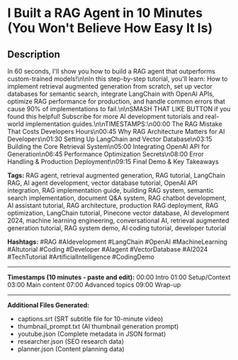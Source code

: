 # I Built a RAG Agent in 10 Minutes (You Won't Believe How Easy It Is)

## Description
In 60 seconds, I'll show you how to build a RAG agent that outperforms custom-trained models!\n\nIn this step-by-step tutorial, you'll learn: How to implement retrieval augmented generation from scratch, set up vector databases for semantic search, integrate LangChain with OpenAI APIs, optimize RAG performance for production, and handle common errors that cause 90% of implementations to fail.\n\nSMASH THAT LIKE BUTTON if you found this helpful! Subscribe for more AI development tutorials and real-world implementation guides.\n\nTIMESTAMPS:\n00:00 The RAG Mistake That Costs Developers Hours\n00:45 Why RAG Architecture Matters for AI Developers\n01:30 Setting Up LangChain and Vector Database\n03:15 Building the Core Retrieval System\n05:00 Integrating OpenAI API for Generation\n06:45 Performance Optimization Secrets\n08:00 Error Handling & Production Deployment\n09:15 Final Demo & Key Takeaways

**Tags:** RAG agent, retrieval augmented generation, RAG tutorial, LangChain RAG, AI agent development, vector database tutorial, OpenAI API integration, RAG implementation guide, building RAG system, semantic search implementation, document Q&A system, RAG chatbot development, AI assistant tutorial, RAG architecture, production RAG deployment, RAG optimization, LangChain tutorial, Pinecone vector database, AI development 2024, machine learning engineering, conversational AI, retrieval augmented generation tutorial, RAG system demo, AI coding tutorial, developer tutorial

**Hashtags:** #RAG #AIdevelopment #LangChain #OpenAI #MachineLearning #AItutorial #Coding #Developer #AIagent #VectorDatabase #AI2024 #TechTutorial #ArtificialIntelligence #CodingDemo

---
**Timestamps (10 minutes - paste and edit):**
00:00 Intro
01:00 Setup/Context
03:00 Main content
07:00 Advanced topics
09:00 Wrap-up

---
**Additional Files Generated:**
- captions.srt (SRT subtitle file for 10-minute video)
- thumbnail_prompt.txt (AI thumbnail generation prompt)
- youtube.json (Complete metadata in JSON format)
- researcher.json (SEO research data)
- planner.json (Content planning data)